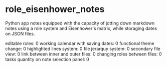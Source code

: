# role_eisenhower_notes

Python app notes equipped with the capacity of jotting down markdown notes using a role system and Eisenhower's matrix, while storaging dates on JSON files.

editable roles: 0
working calendar with saving dates: 0
functional theme change: 0
highlighted lines system: 0
file jerarquy system: 0
secondary file view: 0
link between inner and outer files: 0
changing roles between files: 0
tasks quantity on note selection panel: 0